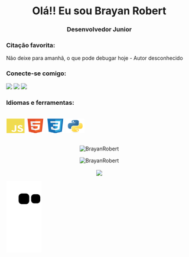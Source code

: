 <h1 align="center" >Olá!! Eu sou Brayan Robert</h1>
<h3 align="center"> Desenvolvedor Junior</h3>

<h3 align="left">Citação favorita:</h3>
<p>Não deixe para amanhã, o que pode debugar hoje - Autor desconhecido</p>

<h3 align="left">Conecte-se comigo:</h3>
  <div> 
  <a href="https://instagram.com/brayan_robert1" target="_blank"><img src="https://img.shields.io/badge/-Instagram-%23E4405F?style=for-the-badge&logo=instagram&logoColor=white" target="_blank"></a> 
  <a href = "robertbrayan60@gmail.com"><img src="https://img.shields.io/badge/-Gmail-%23333?style=for-the-badge&logo=gmail&logoColor=white" target="_blank"></a>
  <a href="https://www.linkedin.com/in/brayan-robert-5b4b69203/" target="_blank"><img src="https://img.shields.io/badge/-LinkedIn-%230077B5?style=for-the-badge&logo=linkedin&logoColor=white" target="_blank"></a> 
 </div>
<h3 align="left">Idiomas e ferramentas:</h3>
<div style="display: inline_block"><br>
  <img align="center" alt="brayan-Js" height="40" width="50" src="https://raw.githubusercontent.com/devicons/devicon/master/icons/javascript/javascript-plain.svg">
  <img align="center" alt="brayan-HTML" height="40" width="50" src="https://raw.githubusercontent.com/devicons/devicon/master/icons/html5/html5-original.svg">
  <img align="center" alt="brayan-CSS" height="40" width="50" src="https://raw.githubusercontent.com/devicons/devicon/master/icons/css3/css3-original.svg">
  <img align="center" alt="brayan-Python" height="40" width="50" src="https://raw.githubusercontent.com/devicons/devicon/master/icons/python/python-original.svg">
</div>
<br>
<p align="center">
  <img width="600em" align="center" src="https://github-readme-stats.vercel.app/api?username=BrayanRobert&show_icons=true&locale=en&theme=synthwave" alt="BrayanRobert"/>
</p>

<p align="center">
  <img width="600em" align="center" src="https://github-readme-streak-stats.herokuapp.com/?user=BrayanRobert&theme=synthwave" alt="BrayanRobert" />
</p>

<p align="center"> 
  <img width="600em" align="center" src="https://github-readme-stats.vercel.app/api/top-langs/?username=BrayanRobert&layout=compact&langs_count=7&theme=synthwave"/>
</p>
  
![Snake animation](https://github.com/userThaliaoliveira/userThaliaoliveira/blob/output/github-contribution-grid-snake.svg)
